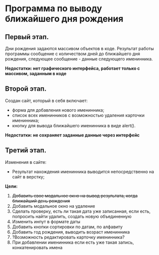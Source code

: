 # Программа по выводу ближайшего дня рождения
## Первый этап.
Дни рождения задаются массивом объектов в коде. Результат работы программы сообщение с количеством дней до ближайшего дня рождения, 
следующее сообщение - данные следующего именинника.

**Недостатки: нет графического интерфейса, работает только с массивом, заданным в коде**
## Второй этап.
Создан сайт, который в себя включает:
* форма для добавления нового именинника;
* список всех именинников с возможностью удаления карточки именинника;
* кнопку для вывода ближайшего именинника в виде alert().

**Недостатки: не сохраняет заданные данные через интерфейс**
## Третий этап.
Изменения в сайте:
* Результат нахождения именинника выводится непосредственно на сайт в верстку;








**Цели:**
1. ~~Добавить свое модальное окно на вывод результата, когда ближайший день рождения~~
2. Добавить модальное окно на удаление
3. Сделать проверку, есть ли такая дата уже записанная, если есть, попросить найти удалить, создать новую объединенную
4. Изменить инпут в формате даты
5. Добавить кнопки сортировки по датам, по алфавиту
6. Добавить год рождения, выводить возраст именинника
7. ?Возможность редактировать карточку именинника?
8. При добавлении именинника если есть уже такая запись, конкатенировать имена 